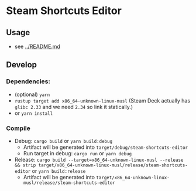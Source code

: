 # Steam Shortcuts Editor
## Usage
- see [../README.md](../README.md)

## Develop
### Dependencies: 
- (optional) `yarn`
- `rustup target add x86_64-unknown-linux-musl` (Steam Deck actually has `glibc 2.33` and we need `2.34` so link it statically.)
- or `yarn install`
### Compile
- Debug: `cargo build` or `yarn build:debug`
  - Artifact will be generated into `target/debug/steam-shortcuts-editor`
  - Run target in debug: `cargo run` or `yarn debug`
- Release: `cargo build --target=x86_64-unknown-linux-musl --release && strip target/x86_64-unknown-linux-musl/release/steam-shortcuts-editor` or `yarn build:release`
  - Artifact will be generated into `target/x86_64-unknown-linux-musl/release/steam-shortcuts-editor`

